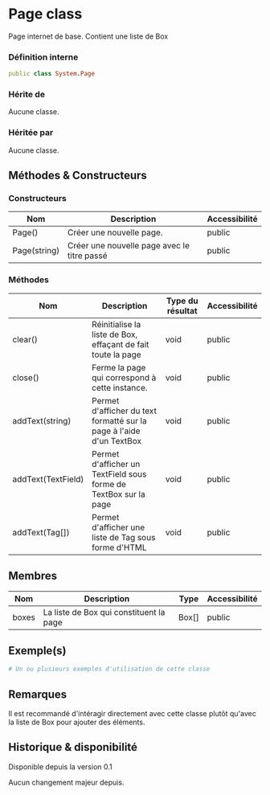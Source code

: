 # Page class

Page internet de base. Contient une liste de Box

### Définition interne

```ruby
public class System.Page
```

### Hérite de

Aucune classe.

### Héritée par

Aucune classe.

## Méthodes & Constructeurs

### Constructeurs

| Nom          | Description                                 | Accessibilité |
| ------------ | ------------------------------------------- | ------------- |
| Page()       | Créer une nouvelle page.                    | public        |
| Page(string) | Créer une nouvelle page avec le titre passé | public        |

### Méthodes

| Nom                | Description                                                          | Type du résultat | Accessibilité |
| ------------------ | -------------------------------------------------------------------- | ---------------- | ------------- |
| clear()            | Réinitialise la liste de Box, effaçant de fait toute la page         | void             | public        |
| close()            | Ferme la page qui correspond à cette instance.                       | void             | public        |
| addText(string)    | Permet d'afficher du text formatté sur la page à l'aide d'un TextBox | void             | public        |
| addText(TextField) | Permet d'afficher un TextField sous forme de TextBox sur la page     | void             | public        |
| addText(Tag[])     | Permet d'afficher une liste de Tag sous forme d'HTML                 | void             | public        |

## Membres

| Nom   | Description                             | Type  | Accessibilité |
| ----- | --------------------------------------- | ----- | ------------- |
| boxes | La liste de Box qui constituent la page | Box[] | public        |

## Exemple(s)

```ruby
# Un ou plusieurs exemples d'utilisation de cette classe
```

## Remarques

Il est recommandé d'intéragir directement avec cette classe plutôt qu'avec la liste de Box pour ajouter des éléments.

## Historique & disponibilité

Disponible depuis la version 0.1

Aucun changement majeur depuis.

